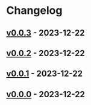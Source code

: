 # Changelog

## [v0.0.3](https://github.com/fujiwara/cfft/compare/v0.0.2...v0.0.3) - 2023-12-22

## [v0.0.2](https://github.com/fujiwara/cfft/compare/v0.0.1...v0.0.2) - 2023-12-22

## [v0.0.1](https://github.com/fujiwara/cfft/compare/v0.0.0...v0.0.1) - 2023-12-22

## [v0.0.0](https://github.com/fujiwara/cfft/commits/v0.0.0) - 2023-12-22
